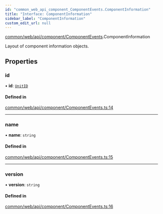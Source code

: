 ```yaml
---
id: "common_web_api_component_ComponentEvents.ComponentInformation"
title: "Interface: ComponentInformation"
sidebar_label: "ComponentInformation"
custom_edit_url: null
---
```


[common/web/api/component/ComponentEvents](../modules/common_web_api_component_ComponentEvents.md).ComponentInformation

Layout of component information objects.

## Properties

### id

• **id**: [`UnitID`](../classes/common_web_utils_UnitID.UnitID.md)

#### Defined in

[common/web/api/component/ComponentEvents.ts:14](https://github.com/Soroush9978/rds-ng/blob/165bdc6/src/common/web/api/component/ComponentEvents.ts#L14)

___

### name

• **name**: `string`

#### Defined in

[common/web/api/component/ComponentEvents.ts:15](https://github.com/Soroush9978/rds-ng/blob/165bdc6/src/common/web/api/component/ComponentEvents.ts#L15)

___

### version

• **version**: `string`

#### Defined in

[common/web/api/component/ComponentEvents.ts:16](https://github.com/Soroush9978/rds-ng/blob/165bdc6/src/common/web/api/component/ComponentEvents.ts#L16)
